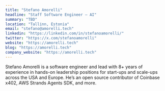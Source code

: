 ```yaml
---
title: "Stefano Amorelli"
headline: "Staff Software Engineer — AI"
summary: "TBD"
location: "Tallinn, Estonia"
email: "stefano@amorelli.tech"
linkedin: "https://linkedin.com/in/stefanoamorelli/"
twitter: "https://x.com/stefanoamorelli"
website: "https://amorelli.tech"
blog: "https://amorelli.tech"
company_website: "https://amorelli.tech"
---
```


Stefano Amorelli is a software engineer and lead with 8+ years of experience in hands-on leadership positions for start-ups and scale-ups across the USA and Europe. He’s an open source contributor of Coinbase x402, AWS Strands Agents SDK, and more.


